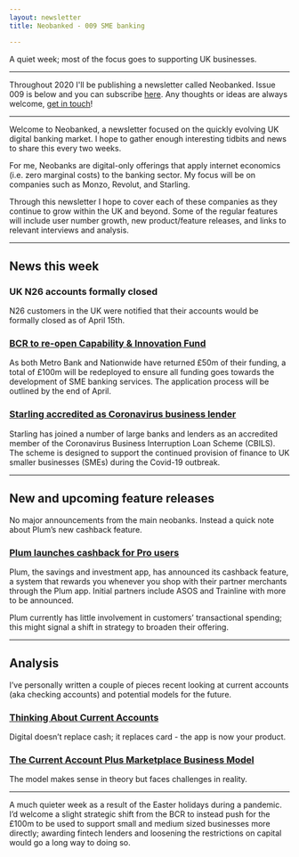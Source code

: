 ```yaml
---
layout: newsletter
title: Neobanked - 009 SME banking 

---
```


A quiet week; most of the focus goes to supporting UK businesses.

---

Throughout 2020 I'll be publishing a newsletter called Neobanked. Issue 009 is below and you can subscribe [here](https://neobanked.substack.com). Any thoughts or ideas are always welcome, [get in touch](murdo.connochie@gmail.com)!

---

Welcome to Neobanked, a newsletter focused on the quickly evolving UK digital banking market. I hope to gather enough interesting tidbits and news to share this every two weeks.

For me, Neobanks are digital-only offerings that apply internet economics (i.e. zero marginal costs) to the banking sector. My focus will be on companies such as Monzo, Revolut, and Starling. 

Through this newsletter I hope to cover each of these companies as they continue to grow within the UK and beyond. Some of the regular features will include user number growth, new product/feature releases, and links to relevant interviews and analysis.

---

## News this week

### UK N26 accounts formally closed
N26 customers in the UK were notified that their accounts would be formally closed as of April 15th. 

### [BCR to re-open Capability & Innovation Fund](https://bcr-ltd.com/wp-content/uploads/2020/04/BCR-announcement-03-April-2020_FINAL.pdf)
As both Metro Bank and Nationwide have returned £50m of their funding, a total of £100m will be redeployed to ensure all funding goes towards the development of SME banking services. The application process will be outlined by the end of April.

### [Starling accredited as Coronavirus business lender](https://www.british-business-bank.co.uk/british-business-bank-announces-new-lenders-under-the-coronavirus-business-interruption-loan-scheme/)
Starling has joined a number of large banks and lenders as an accredited member of the Coronavirus Business Interruption Loan Scheme (CBILS). The scheme is designed to support the continued provision of finance to UK smaller businesses (SMEs) during the Covid-19 outbreak.

---

## New and upcoming feature releases

No major announcements from the main neobanks. Instead a quick note about Plum’s new cashback feature.

### [Plum launches cashback for Pro users](https://blog.withplum.com/plum-cashback/)
Plum, the savings and investment app, has announced its cashback feature, a system that rewards you whenever you shop with their partner merchants through the Plum app. Initial partners include ASOS and Trainline with more to be announced. 

Plum currently has little involvement in customers’ transactional spending; this might signal a shift in strategy to broaden their offering.

---

## Analysis

I’ve personally written a couple of pieces recent looking at current accounts (aka checking accounts) and potential models for the future.

### [Thinking About Current Accounts](https://www.murdo.xyz/current-account-thinking/)
Digital doesn’t replace cash; it replaces card - the app is now your product.

### [The Current Account Plus Marketplace Business Model](https://www.murdo.xyz/pca-marketplace-model/)
The model makes sense in theory but faces challenges in reality.

---

A much quieter week as a result of the Easter holidays during a pandemic. I’d welcome a slight strategic shift from the BCR to instead push for the £100m to be used to support small and medium sized businesses more directly; awarding fintech lenders and loosening the restrictions on capital would go a long way to doing so.